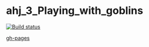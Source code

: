 # ahj_3_Playing_with_goblins 

[![Build status](https://ci.appveyor.com/api/projects/status/i3wowj76iim0nthc?svg=true)](https://ci.appveyor.com/project/SergeStepanov/ahj-3-playing-with-goblins)

[gh-pages](https://sergestepanov.github.io/ahj_3_Playing_with_goblins/)
